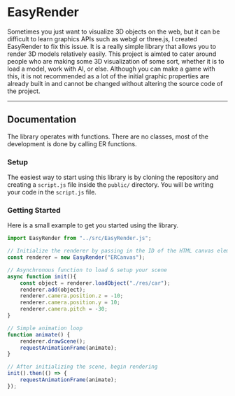 # EasyRender

Sometimes you just want to visualize 3D objects on the web, but it can be difficult to learn graphics APIs such as webgl or three.js, I created EasyRender to fix this issue. It is a really simple library that allows you to render 3D models relatively easily. This project is aimted to cater around people who are making some 3D visualization of some sort, whether it is to load a model, work with AI, or else. Although you can make a game with this, it is not recommended as a lot of the initial graphic properties are already built in and cannot be changed without altering the source code of the project.

---

## Documentation

The library operates with functions. There are no classes, most of the development is done by calling ER functions.

### Setup

The easiest way to start using this library is by cloning the repository and creating a `script.js` file inside the `public/` directory. You will be writing your code in the `script.js` file.

### Getting Started

Here is a small example to get you started using the library.

```js
import EasyRender from "../src/EasyRender.js";

// Initialize the renderer by passing in the ID of the HTML canvas element.
const renderer = new EasyRender("ERCanvas");

// Asynchronous function to load & setup your scene
async function init(){
	const object = renderer.loadObject("./res/car");
	renderer.add(object);
	renderer.camera.position.z = -10;
	renderer.camera.position.y = 10;
	renderer.camera.pitch = -30;
}

// Simple animation loop
function animate() {
	renderer.drawScene();
	requestAnimationFrame(animate);
}

// After initializing the scene, begin rendering
init().then(() => {
	requestAnimationFrame(animate);
});
```
